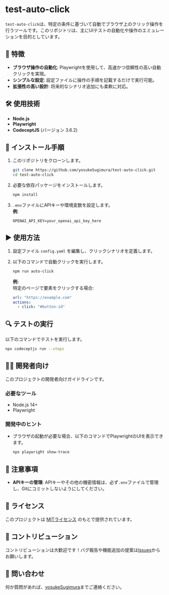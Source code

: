 
# test-auto-click

`test-auto-click`は、特定の条件に基づいて自動でブラウザ上のクリック操作を行うツールです。このリポジトリは、主にUIテストの自動化や操作のエミュレーションを目的としています。

## 🚀 特徴

- **ブラウザ操作の自動化**: Playwrightを使用して、高速かつ信頼性の高い自動クリックを実現。
- **シンプルな設定**: 設定ファイルに操作の手順を記載するだけで実行可能。
- **拡張性の高い設計**: 将来的なシナリオ追加にも柔軟に対応。

## 🛠️ 使用技術

- **Node.js**
- **Playwright**
- **CodeceptJS** (バージョン 3.6.2)

## 📂 インストール手順

1. このリポジトリをクローンします。

   ```bash
   git clone https://github.com/yosukeSugimura/test-auto-click.git
   cd test-auto-click
   ```

2. 必要な依存パッケージをインストールします。

   ```bash
   npm install
   ```

3. `.env`ファイルにAPIキーや環境変数を設定します。  
   **例**:
   ```
   OPENAI_API_KEY=your_openai_api_key_here
   ```

## ▶️ 使用方法

1. 設定ファイル `config.yaml` を編集し、クリックシナリオを定義します。
2. 以下のコマンドで自動クリックを実行します。

   ```bash
   npm run auto-click
   ```

   **例:**  
   特定のページで要素をクリックする場合:
   ```yaml
   url: "https://example.com"
   actions:
     - click: "#button-id"
   ```

## 🔍 テストの実行

以下のコマンドでテストを実行します。

```bash
npx codeceptjs run --steps
```

## 🧑‍💻 開発者向け

このプロジェクトの開発者向けガイドラインです。

### 必要なツール

- Node.js 14+
- Playwright

### 開発中のヒント

- ブラウザの起動が必要な場合、以下のコマンドでPlaywrightのUIを表示できます。
  ```bash
  npx playwright show-trace
  ```

## 🚧 注意事項

- **APIキーの管理**: APIキーやその他の機密情報は、必ず`.env`ファイルで管理し、Gitにコミットしないようにしてください。

## 📄 ライセンス

このプロジェクトは [MITライセンス](LICENSE) のもとで提供されています。

## 🤝 コントリビューション

コントリビューションは大歓迎です！バグ報告や機能追加の提案は[Issues](https://github.com/yosukeSugimura/test-auto-click/issues)からお願いします。

## 📧 問い合わせ

何か質問があれば、[yosukeSugimura](https://github.com/yosukeSugimura)までご連絡ください。
